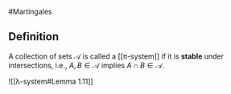 #Martingales
## Definition
A collection of sets $\mathscr{A}$ is called a [[π-system]] if it is **stable** under intersections, i.e., $A, B \in \mathscr{A}$ implies $A \cap B \in \mathscr{A}$.


![[λ-system#Lemma 1.11]]